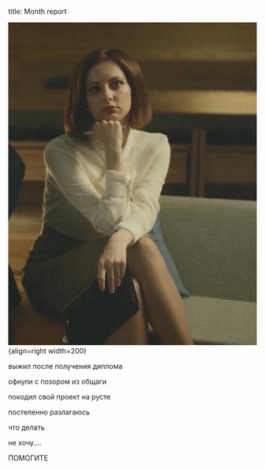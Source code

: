 title: Month report

![](/blog/static/img/ZWb2cM66OU0.jpg){align=right width=200}

выжил после получения диплома

офнули с позором из общаги

покодил свой проект на русте

постепенно разлагаюсь

что делать

не хочу....

ПОМОГИТЕ
